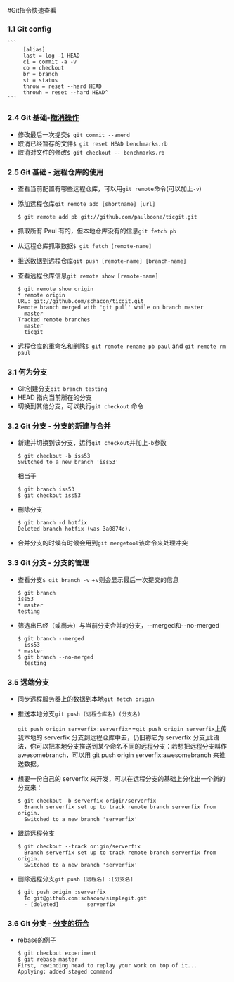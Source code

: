 #Git指令快速查看

### 1.1 Git config

	```
		 [alias]
         last = log -1 HEAD
         ci = commit -a -v
         co = checkout
         br = branch
         st = status
         throw = reset --hard HEAD
  		 throwh = reset --hard HEAD^
	```

### 2.4 Git 基础-[撤消操作](http://git-scm.com/book/zh/Git-%E5%9F%BA%E7%A1%80-%E6%92%A4%E6%B6%88%E6%93%8D%E4%BD%9C)


* 修改最后一次提交```$ git commit --amend```
* 取消已经暂存的文件```$ git reset HEAD benchmarks.rb```
* 取消对文件的修改```$ git checkout -- benchmarks.rb```

### 2.5 Git 基础 - 远程仓库的使用
* 查看当前配置有哪些远程仓库，可以用```git remote```命令(可以加上```-v```)
* 添加远程仓库```git remote add [shortname] [url]```

  ```$ git remote add pb git://github.com/paulboone/ticgit.git```
  
* 抓取所有 Paul 有的，但本地仓库没有的信息```git fetch pb```
* 从远程仓库抓取数据```$ git fetch [remote-name]```
* 推送数据到远程仓库```git push [remote-name] [branch-name]```
* 查看远程仓库信息```git remote show [remote-name]```

  ```
  $ git remote show origin
  * remote origin
  URL: git://github.com/schacon/ticgit.git
  Remote branch merged with 'git pull' while on branch master
    master
  Tracked remote branches
    master
    ticgit
    ```
* 远程仓库的重命名和删除```$ git remote rename pb paul``` and ```git remote rm paul```


### 3.1 何为分支

* Git创建分支```git branch testing```
* HEAD 指向当前所在的分支
* 切换到其他分支，可以执行```git checkout``` 命令

### 3.2 Git 分支 - 分支的新建与合并
* 新建并切换到该分支，运行```git checkout```并加上```-b```参数

	```
	$ git checkout -b iss53
	Switched to a new branch 'iss53'

	```
	
	相当于
	
	```
	$ git branch iss53
	$ git checkout iss53
	```
* 删除分支

	```
    $ git branch -d hotfix
	Deleted branch hotfix (was 3a0874c).
	```
* 合并分支的时候有时候会用到```git mergetool```该命令来处理冲突

### 3.3 Git 分支 - 分支的管理
* 查看分支```$ git branch -v``` +v则会显示最后一次提交的信息

	```
	$ git branch
  	iss53
	* master
  	testing
  	```
* 筛选出已经（或尚未）与当前分支合并的分支，--merged和--no-merged
   
	```
	$ git branch --merged
	  iss53
	* master
	$ git branch --no-merged
	  testing
	```
	
### 3.5 远端分支	

* 同步远程服务器上的数据到本地```git fetch origin```
* 推送本地分支```git push (远程仓库名) (分支名)```

  ```git push origin serverfix:serverfix```==```git push origin serverfix```上传我本地的 serverfix 分支到远程仓库中去，仍旧称它为 serverfix 分支,此语法，你可以把本地分支推送到某个命名不同的远程分支：若想把远程分支叫作 awesomebranch，可以用 git push origin serverfix:awesomebranch 来推送数据。
  
* 想要一份自己的 serverfix 来开发，可以在远程分支的基础上分化出一个新的分支来：
  
	```
	$ git checkout -b serverfix origin/serverfix
	  Branch serverfix set up to track remote branch serverfix from origin.
	  Switched to a new branch 'serverfix'
	```
	
* 跟踪远程分支

	```
	$ git checkout --track origin/serverfix
	  Branch serverfix set up to track remote branch serverfix from origin.
	  Switched to a new branch 'serverfix'
	```	
	
* 删除远程分支```git push [远程名] :[分支名]```

	```
	$ git push origin :serverfix
	  To git@github.com:schacon/simplegit.git
	  - [deleted]         serverfix
 	```

### 3.6 Git 分支 - [分支的衍合](http://git-scm.com/book/zh/Git-%E5%88%86%E6%94%AF-%E5%88%86%E6%94%AF%E7%9A%84%E8%A1%8D%E5%90%88)


* rebase的例子

	```
	$ git checkout experiment
	$ git rebase master
	First, rewinding head to replay your work on top of it...
	Applying: added staged command
	```
	
	

  